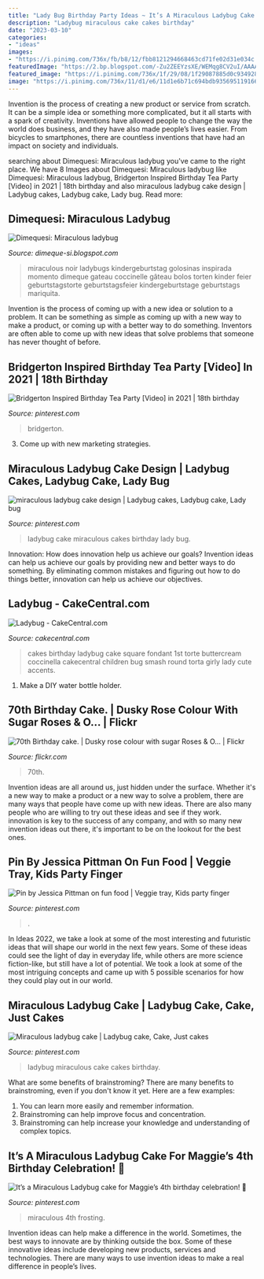 ```yaml
---
title: "Lady Bug Birthday Party Ideas ~ It’s A Miraculous Ladybug Cake For Maggie’s 4th Birthday Celebration! 🐞"
description: "Ladybug miraculous cake cakes birthday"
date: "2023-03-10"
categories:
- "ideas"
images:
- "https://i.pinimg.com/736x/fb/b8/12/fbb8121294668463cd71fe02d31e034c.jpg"
featuredImage: "https://2.bp.blogspot.com/-Zu2ZEEYzsXE/WEMqg8CV2uI/AAAAAAAAMNE/Oz9J9JlBOCU8GPCj0CeUet8SygGrGNiCACLcB/s1600/AdobePhotoshopExpress_629116d6ece4462d8a1ab55505d76d9f.jpg"
featured_image: "https://i.pinimg.com/736x/1f/29/08/1f29087885d0c934928dc098ce6e368c.jpg"
image: "https://i.pinimg.com/736x/11/d1/e6/11d1e6b71c694bdb935695119166b7b1.jpg"
---
```



Invention is the process of creating a new product or service from scratch. It can be a simple idea or something more complicated, but it all starts with a spark of creativity. Inventions have allowed people to change the way the world does business, and they have also made people’s lives easier. From bicycles to smartphones, there are countless inventions that have had an impact on society and individuals.

	

		
searching about Dimequesi: Miraculous ladybug you've came to the right place. We have 8 Images about Dimequesi: Miraculous ladybug like Dimequesi: Miraculous ladybug, Bridgerton Inspired Birthday Tea Party [Video] in 2021 | 18th birthday and also miraculous ladybug cake design | Ladybug cakes, Ladybug cake, Lady bug. Read more:
		
    
## Dimequesi: Miraculous Ladybug

<img loading=lazy src="https://2.bp.blogspot.com/-Zu2ZEEYzsXE/WEMqg8CV2uI/AAAAAAAAMNE/Oz9J9JlBOCU8GPCj0CeUet8SygGrGNiCACLcB/s1600/AdobePhotoshopExpress_629116d6ece4462d8a1ab55505d76d9f.jpg" onerror="this.onerror=null;this.src='https://tse3.mm.bing.net/th?id=OIP.H0oYqOfXnlwfE6R8cOXUGgHaJ4&amp;pid=15.1';" alt="Dimequesi: Miraculous ladybug">

_Source: dimeque-si.blogspot.com_

>miraculous noir ladybugs kindergeburtstag golosinas inspirada momento dimeque gateau coccinelle gâteau bolos torten kinder feier geburtstagstorte geburtstagsfeier kindergeburtstage geburtstags mariquita. 

	

Invention is the process of coming up with a new idea or solution to a problem. It can be something as simple as coming up with a new way to make a product, or coming up with a better way to do something. Inventors are often able to come up with new ideas that solve problems that someone has never thought of before.

    
## Bridgerton Inspired Birthday Tea Party [Video] In 2021 | 18th Birthday

<img loading=lazy src="https://i.pinimg.com/736x/06/d2/38/06d23863d4726da8894bcd3c4c86edeb.jpg" onerror="this.onerror=null;this.src='https://tse3.mm.bing.net/th?id=OIP.aICtMIo0tBNMYFnx5HdDpAHaNK&amp;pid=15.1';" alt="Bridgerton Inspired Birthday Tea Party [Video] in 2021 | 18th birthday">

_Source: pinterest.com_

>bridgerton. 

	

3. Come up with new marketing strategies.

    
## Miraculous Ladybug Cake Design | Ladybug Cakes, Ladybug Cake, Lady Bug

<img loading=lazy src="https://i.pinimg.com/736x/fb/b8/12/fbb8121294668463cd71fe02d31e034c.jpg" onerror="this.onerror=null;this.src='https://tse4.mm.bing.net/th?id=OIP.aCdlTniu60wKITUXKiUt4wHaHa&amp;pid=15.1';" alt="miraculous ladybug cake design | Ladybug cakes, Ladybug cake, Lady bug">

_Source: pinterest.com_

>ladybug cake miraculous cakes birthday lady bug. 

	

Innovation: How does innovation help us achieve our goals?
Invention ideas can help us achieve our goals by providing new and better ways to do something. By eliminating common mistakes and figuring out how to do things better, innovation can help us achieve our objectives.

    
## Ladybug - CakeCentral.com

<img loading=lazy src="https://cdn001.cakecentral.com/gallery/2015/03/900_699729JdNT_ladybug.jpg" onerror="this.onerror=null;this.src='https://tse1.mm.bing.net/th?id=OIP.IdTelXEoZlkYisc9AnVPQAHaJ4&amp;pid=15.1';" alt="Ladybug - CakeCentral.com">

_Source: cakecentral.com_

>cakes birthday ladybug cake square fondant 1st torte buttercream coccinella cakecentral children bug smash round torta girly lady cute accents. 

	

1. Make a DIY water bottle holder.

    
## 70th Birthday Cake. | Dusky Rose Colour With Sugar Roses &amp; O… | Flickr

<img loading=lazy src="https://c2.staticflickr.com/6/5257/5397221401_0cfe882ff6_b.jpg" onerror="this.onerror=null;this.src='https://tse2.mm.bing.net/th?id=OIP.LiJTv5byY1wYe6Ogj3mnRAHaJ4&amp;pid=15.1';" alt="70th Birthday cake. | Dusky rose colour with sugar Roses &amp; O… | Flickr">

_Source: flickr.com_

>70th. 

	

Invention ideas are all around us, just hidden under the surface. Whether it's a new way to make a product or a new way to solve a problem, there are many ways that people have come up with new ideas. There are also many people who are willing to try out these ideas and see if they work. innovation is key to the success of any company, and with so many new invention ideas out there, it's important to be on the lookout for the best ones.

    
## Pin By Jessica Pittman On Fun Food | Veggie Tray, Kids Party Finger

<img loading=lazy src="https://i.pinimg.com/736x/11/d1/e6/11d1e6b71c694bdb935695119166b7b1.jpg" onerror="this.onerror=null;this.src='https://tse2.mm.bing.net/th?id=OIP.NKGm39AQt3GH7zr8nC8RPAHaJ3&amp;pid=15.1';" alt="Pin by Jessica Pittman on fun food | Veggie tray, Kids party finger">

_Source: pinterest.com_

>. 

	

In Ideas 2022, we take a look at some of the most interesting and futuristic ideas that will shape our world in the next few years. Some of these ideas could see the light of day in everyday life, while others are more science fiction-like, but still have a lot of potential. We took a look at some of the most intriguing concepts and came up with 5 possible scenarios for how they could play out in our world.

    
## Miraculous Ladybug Cake | Ladybug Cake, Cake, Just Cakes

<img loading=lazy src="https://i.pinimg.com/736x/a2/9b/51/a29b518a03bb61273844255138a6d701.jpg" onerror="this.onerror=null;this.src='https://tse2.mm.bing.net/th?id=OIP.g-gA-ZacNF0iWgjWsAy18gHaJ3&amp;pid=15.1';" alt="Miraculous ladybug cake | Ladybug cake, Cake, Just cakes">

_Source: pinterest.com_

>ladybug miraculous cake cakes birthday. 

	

What are some benefits of brainstroming?
There are many benefits to brainstroming, even if you don't know it yet. Here are a few examples: 
1. You can learn more easily and remember information. 
2. Brainstroming can help improve focus and concentration. 
3. Brainstroming can help increase your knowledge and understanding of complex topics.

    
## It’s A Miraculous Ladybug Cake For Maggie’s 4th Birthday Celebration! 🐞

<img loading=lazy src="https://i.pinimg.com/736x/1f/29/08/1f29087885d0c934928dc098ce6e368c.jpg" onerror="this.onerror=null;this.src='https://tse3.mm.bing.net/th?id=OIP.HQiPTCkv_tugS_2mVHfNtgHaFj&amp;pid=15.1';" alt="It’s a Miraculous Ladybug cake for Maggie’s 4th birthday celebration! 🐞">

_Source: pinterest.com_

>miraculous 4th frosting. 

	

Invention ideas can help make a difference in the world. Sometimes, the best ways to innovate are by thinking outside the box. Some of these innovative ideas include developing new products, services and technologies. There are many ways to use invention ideas to make a real difference in people’s lives.

